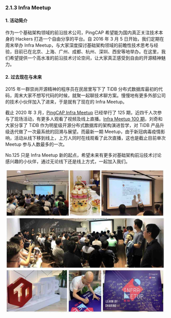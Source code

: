 ### 2.1.3 Infra Meetup

#### 1. 活动简介

作为一个基础架构领域的前沿技术公司，PingCAP 希望能为国内真正关注技术本身的 Hackers 打造一个自由分享的平台。自 2016 年 3 月 5 日开始，我们定期在周末举办 Infra Meetup，与大家深度探讨基础架构领域的前瞻性技术思考与经验，目前已在北京、上海、广州、成都、杭州、深圳、西安等地举办。在这里，我们希望提供一个高水准的前沿技术讨论空间，让大家真正感受到自由的开源精神魅力。

#### 2. 过去现在与未来

2015 年一群崇尚开源精神的程序员在民居里写下了 TiDB 分布式数据库最初的代码，周末大家不想写代码的时候，就聚一起聊技术聊方案。慢慢地有更多外部公司的技术小伙伴加入了进来，于是就有了现在的 Infra Meetup。

截止 2020 年 3 月，[PingCAP Infra Meetup](https://pingcap.com/meetup/) 已经举行了 125 期，近四千人次参与了现场活动，有更多人观看了视频及线上直播。[Infra Meetup 100 期](https://pingcap.com/meetup/meetup-100-20190510/)，刘奇和大家分享了 TiDB 作为明星级开源分布式数据库的架构演进哲学，对 TiDB 产品升级迭代做了一次最系统的回溯与展望。而最新一期 Meetup，由于新冠病毒疫情影响，活动从线下移到线上，上万人同时在线观看了此次直播，这也是截止目前单次 Meetup 参与人数最多的一次。

No.125 只是 Infra Meetup 新的起点，希望未来有更多对基础架构前沿技术讨论感兴趣的小伙伴，通过无论线下还是线上方式，一起加入我们。

![infra-meetup.jpg](/res/session5/chapter2/events/infra-meetup.jpg)


